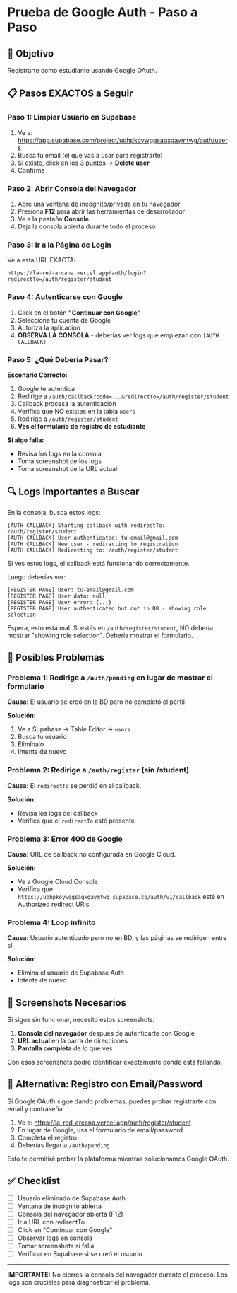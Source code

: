 # Prueba de Google Auth - Paso a Paso

## 🎯 Objetivo

Registrarte como estudiante usando Google OAuth.

## 📋 Pasos EXACTOS a Seguir

### Paso 1: Limpiar Usuario en Supabase

1. Ve a: https://app.supabase.com/project/uohpkoywggsaqxgaymtwg/auth/users
2. Busca tu email (el que vas a usar para registrarte)
3. Si existe, click en los 3 puntos → **Delete user**
4. Confirma

### Paso 2: Abrir Consola del Navegador

1. Abre una ventana de incógnito/privada en tu navegador
2. Presiona **F12** para abrir las herramientas de desarrollador
3. Ve a la pestaña **Console**
4. Deja la consola abierta durante todo el proceso

### Paso 3: Ir a la Página de Login

Ve a esta URL EXACTA:
```
https://la-red-arcana.vercel.app/auth/login?redirectTo=/auth/register/student
```

### Paso 4: Autenticarse con Google

1. Click en el botón **"Continuar con Google"**
2. Selecciona tu cuenta de Google
3. Autoriza la aplicación
4. **OBSERVA LA CONSOLA** - deberías ver logs que empiezan con `[AUTH CALLBACK]`

### Paso 5: ¿Qué Debería Pasar?

**Escenario Correcto:**
1. Google te autentica
2. Redirige a `/auth/callback?code=...&redirectTo=/auth/register/student`
3. Callback procesa la autenticación
4. Verifica que NO existes en la tabla `users`
5. Redirige a `/auth/register/student`
6. **Ves el formulario de registro de estudiante**

**Si algo falla:**
- Revisa los logs en la consola
- Toma screenshot de los logs
- Toma screenshot de la URL actual

## 🔍 Logs Importantes a Buscar

En la consola, busca estos logs:

```
[AUTH CALLBACK] Starting callback with redirectTo: /auth/register/student
[AUTH CALLBACK] User authenticated: tu-email@gmail.com
[AUTH CALLBACK] New user - redirecting to registration
[AUTH CALLBACK] Redirecting to: /auth/register/student
```

Si ves estos logs, el callback está funcionando correctamente.

Luego deberías ver:

```
[REGISTER PAGE] User: tu-email@gmail.com
[REGISTER PAGE] User data: null
[REGISTER PAGE] User error: {...}
[REGISTER PAGE] User authenticated but not in DB - showing role selection
```

Espera, esto está mal. Si estás en `/auth/register/student`, NO debería mostrar "showing role selection". Debería mostrar el formulario.

## 🐛 Posibles Problemas

### Problema 1: Redirige a `/auth/pending` en lugar de mostrar el formulario

**Causa:** El usuario se creó en la BD pero no completó el perfil.

**Solución:**
1. Ve a Supabase → Table Editor → `users`
2. Busca tu usuario
3. Elimínalo
4. Intenta de nuevo

### Problema 2: Redirige a `/auth/register` (sin /student)

**Causa:** El `redirectTo` se perdió en el callback.

**Solución:**
- Revisa los logs del callback
- Verifica que el `redirectTo` esté presente

### Problema 3: Error 400 de Google

**Causa:** URL de callback no configurada en Google Cloud.

**Solución:**
- Ve a Google Cloud Console
- Verifica que `https://uohpkoywggsaqxgaymtwg.supabase.co/auth/v1/callback` esté en Authorized redirect URIs

### Problema 4: Loop infinito

**Causa:** Usuario autenticado pero no en BD, y las páginas se redirigen entre sí.

**Solución:**
- Elimina el usuario de Supabase Auth
- Intenta de nuevo

## 📸 Screenshots Necesarios

Si sigue sin funcionar, necesito estos screenshots:

1. **Consola del navegador** después de autenticarte con Google
2. **URL actual** en la barra de direcciones
3. **Pantalla completa** de lo que ves

Con esos screenshots podré identificar exactamente dónde está fallando.

## 🎯 Alternativa: Registro con Email/Password

Si Google OAuth sigue dando problemas, puedes probar registrarte con email y contraseña:

1. Ve a: https://la-red-arcana.vercel.app/auth/register/student
2. En lugar de Google, usa el formulario de email/password
3. Completa el registro
4. Deberías llegar a `/auth/pending`

Esto te permitirá probar la plataforma mientras solucionamos Google OAuth.

## ✅ Checklist

- [ ] Usuario eliminado de Supabase Auth
- [ ] Ventana de incógnito abierta
- [ ] Consola del navegador abierta (F12)
- [ ] Ir a URL con redirectTo
- [ ] Click en "Continuar con Google"
- [ ] Observar logs en consola
- [ ] Tomar screenshots si falla
- [ ] Verificar en Supabase si se creó el usuario

---

**IMPORTANTE:** No cierres la consola del navegador durante el proceso. Los logs son cruciales para diagnosticar el problema.
